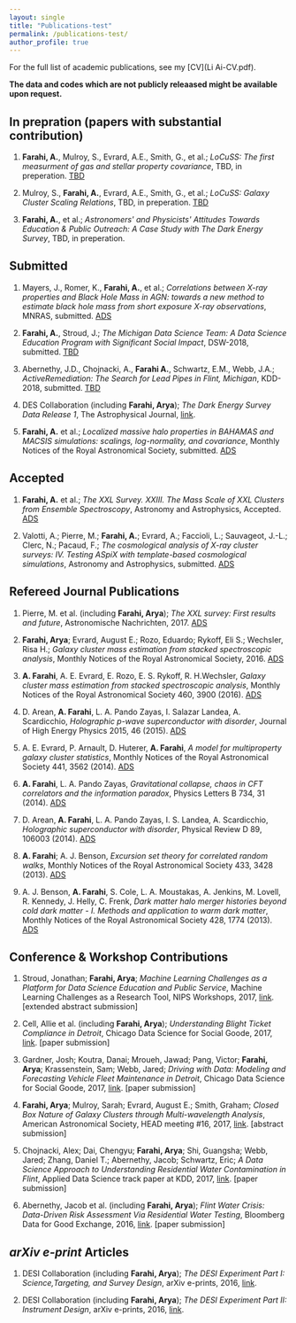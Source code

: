 ```yaml
---
layout: single
title: "Publications-test"
permalink: /publications-test/
author_profile: true
---
```


For the full list of academic publications, see my [CV](Li Ai-CV.pdf).

**The data and codes which are not publicly releaased might be available upon request.**


In prepration (papers with substantial contribution)
------

1. **Farahi, A.**, Mulroy, S., Evrard, A.E., Smith, G., et al.; *LoCuSS: The first measurment of gas and stellar property covariance*, TBD, in preperation. [TBD](TBD)

1. Mulroy, S., **Farahi, A.**, Evrard, A.E., Smith, G., et al.; *LoCuSS: Galaxy Cluster Scaling Relations*, TBD, in preperation. [TBD](TBD)

1. **Farahi, A.**, et al.; *Astronomers' and Physicists' Attitudes Towards Education & Public Outreach: A Case Study with The Dark Energy Survey*, TBD, in preperation.

Submitted
------

1. Mayers, J., Romer, K., **Farahi, A.**, et al.; *Correlations between X-ray properties and Black Hole Mass in AGN: towards a new method to estimate black hole mass from short exposure X-ray observations*, MNRAS, submitted. [ADS](http://adsabs.harvard.edu/abs/2018arXiv180306891M)

1. **Farahi, A.**, Stroud, J.; *The Michigan Data Science Team: A Data Science Education Program with Significant Social Impact*, DSW-2018, submitted. [TBD](TBD)

1. Abernethy, J.D., Chojnacki, A., **Farahi A.**, Schwartz, E.M., Webb, J.A.; *ActiveRemediation: The Search for Lead Pipes in Flint, Michigan*, KDD-2018, submitted. [TBD](TBD)

1. DES Collaboration (including **Farahi, Arya**); *The Dark Energy Survey Data Release 1*, The Astrophysical Journal, [link](https://www.darkenergysurvey.org/wp-content/uploads/2018/01/DR1Release.pdf).

1. **Farahi, A.** et al.; *Localized massive halo properties in BAHAMAS and MACSIS simulations: scalings, log-normality, and covariance*, Monthly Notices of the Royal Astronomical Society, submitted. [ADS](http://adsabs.harvard.edu/abs/2017arXiv171104922F)

Accepted
------

1. **Farahi, A.** et al.; *The XXL Survey. XXIII. The Mass Scale of XXL Clusters from Ensemble Spectroscopy*, Astronomy and Astrophysics, Accepted. [ADS](http://adsabs.harvard.edu/abs/2017arXiv171107066F)

1. Valotti, A.; Pierre, M.; **Farahi, A.**; Evrard, A.; Faccioli, L.; Sauvageot, J.-L.; Clerc, N.; Pacaud, F.; *The cosmological analysis of X-ray cluster surveys: IV. Testing ASpiX with template-based cosmological simulations*, Astronomy and Astrophysics, submitted. [ADS](http://adsabs.harvard.edu/abs/2017arXiv171001569V)


Refereed Journal Publications 
------

1. Pierre, M. et al. (including **Farahi, Arya**); *The XXL survey: First results and future*, Astronomische Nachrichten, 2017. [ADS](http://adsabs.harvard.edu/abs/2017AN....338..334P)


1. **Farahi, Arya**; Evrard, August E.; Rozo, Eduardo; Rykoff, Eli S.; Wechsler, Risa H.; *Galaxy cluster mass estimation from stacked spectroscopic analysis*, Monthly Notices of the Royal Astronomical Society, 2016. [ADS](http://adsabs.harvard.edu/abs/2016MNRAS.460.3900F)  


1. **A. Farahi**, A. E. Evrard, E. Rozo, E. S. Rykoff, R. H.Wechsler, *Galaxy cluster mass estimation
from stacked spectroscopic analysis*, Monthly Notices of the Royal Astronomical Society 460,
3900 (2016). [ADS](http://adsabs.harvard.edu/abs/2016A&A...592A...1P)  


1. D. Arean, **A. Farahi**, L. A. Pando Zayas, I. Salazar Landea, A. Scardicchio, *Holographic
p-wave superconductor with disorder*, Journal of High Energy Physics 2015, 46 (2015). [ADS](http://adsabs.harvard.edu/abs/2015JHEP...07..046A) 


1. A. E. Evrard, P. Arnault, D. Huterer, **A. Farahi**, *A model for multiproperty galaxy cluster statistics*, Monthly Notices of the Royal Astronomical Society 441, 3562 (2014). [ADS](http://adsabs.harvard.edu/abs/2014MNRAS.441.3562E) 


1. **A. Farahi**, L. A. Pando Zayas, *Gravitational collapse, chaos in CFT correlators and the information paradox*, Physics Letters B 734, 31 (2014). [ADS](http://adsabs.harvard.edu/abs/2014PhLB..734...31F) 


1. D. Arean, **A. Farahi**, L. A. Pando Zayas, I. S. Landea, A. Scardicchio, *Holographic superconductor with disorder*, Physical Review D 89, 106003 (2014). [ADS](http://adsabs.harvard.edu/abs/2014PhRvD..89j6003A)


1. **A. Farahi**; A. J. Benson, *Excursion set theory for correlated random walks*, Monthly Notices of the Royal Astronomical Society 433, 3428 (2013). [ADS](http://adsabs.harvard.edu/abs/2013MNRAS.433.3428F)  


1. A. J. Benson, **A. Farahi**, S. Cole, L. A. Moustakas, A. Jenkins, M. Lovell, R. Kennedy, J.
Helly, C. Frenk, *Dark matter halo merger histories beyond cold dark matter - I. Methods and application to warm dark matter*, Monthly Notices of the Royal Astronomical Society 428, 1774 (2013). [ADS](http://adsabs.harvard.edu/abs/2013MNRAS.428.1774B) 



Conference & Workshop Contributions
------

1. Stroud, Jonathan; **Farahi, Arya**; *Machine Learning Challenges as a Platform for Data Science Education and Public Service*, Machine Learning Challenges as a Research Tool, NIPS Workshops, 2017, [link](https://docs.google.com/viewer?a=v&pid=sites&srcid=Y2hhbGVhcm4ub3JnfHdvcmtzaG9wfGd4OjIxYjg4YzQzYWVlNzBkNjc). [extended abstract submission]

1. Cell, Allie et al. (including **Farahi, Arya**); *Understanding Blight Ticket Compliance in Detroit*, Chicago Data Science for Social Goode, 2017, [link](https://dssg.uchicago.edu/wp-content/uploads/2017/09/cell.pdf). [paper submission]

1. Gardner, Josh; Koutra, Danai; Mroueh, Jawad; Pang, Victor; **Farahi, Arya**; Krassenstein, Sam; Webb, Jared; *Driving with Data: Modeling and Forecasting Vehicle Fleet Maintenance in Detroit*, Chicago Data Science for Social Goode, 2017, [link](https://dssg.uchicago.edu/wp-content/uploads/2017/09/webb-min.pdf). [paper submission]

1. **Farahi, Arya**; Mulroy, Sarah; Evrard, August E.; Smith, Graham; *Closed Box Nature of Galaxy Clusters through Multi-wavelength Analysis*, American Astronomical Society, HEAD meeting #16, 2017, [link](http://adsabs.harvard.edu/abs/2017HEAD...1610512F). [abstract submission]

1. Chojnacki, Alex; Dai, Chengyu; **Farahi, Arya**; Shi, Guangsha; Webb, Jared; Zhang, Daniel T.; Abernethy, Jacob; Schwartz, Eric; *A Data Science Approach to Understanding Residential Water Contamination in Flint*, Applied Data Science track paper at KDD, 2017, [link](http://www.kdd.org/kdd2017/papers/view/a-data-science-approach-to-understanding-residential-water-contamination-in). [paper submission]  

1. Abernethy, Jacob et al. (including **Farahi, Arya**); *Flint Water Crisis: Data-Driven Risk Assessment Via Residential Water Testing*, Bloomberg Data for Good Exchange, 2016, [link](https://arxiv.org/abs/1610.00580). [paper submission]



*arXiv e-print* Articles 
------

1. DESI Collaboration (including **Farahi, Arya**); *The DESI Experiment Part I: Science,Targeting, and Survey Design*, arXiv e-prints, 2016, [link](http://adsabs.harvard.edu/abs/2016arXiv161100036D). 


1. DESI Collaboration (including **Farahi, Arya**); *The DESI Experiment Part II: Instrument Design*, arXiv e-prints, 2016, [link](http://adsabs.harvard.edu/abs/2016arXiv161100037D).

